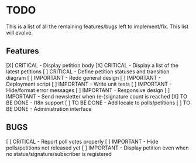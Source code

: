 # TODO

This is a list of all the remaining features/bugs left to implement/fix.
This list will evolve.

## Features

[X] CRITICAL   - Display petition body
[X] CRITICAL   - Display a list of the latest petitions
[ ] CRITICAL   - Define petition statuses and transition diagram 
[ ] IMPORTANT  - Redo general design
[ ] IMPORTANT  - Deployment script
[ ] IMPORTANT  - Write unit tests
[ ] IMPORTANT  - Hide/format error messages
[ ] IMPORTANT  - Responsive design
[ ] IMPORTANT  - Send newsletter when (e-)signature count is reached
[X] TO BE DONE - I18n support
[ ] TO BE DONE - Add locale to polls/petitions
[ ] TO BE DONE - Administration interface

## BUGS

[ ] CRITICAL   - Report poll votes properly
[ ] IMPORTANT  - Hide polls/petitions not released yet
[ ] IMPORTANT  - Display petition even when no status/signature/subscriber is registered
